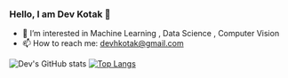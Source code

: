 ### Hello, I am Dev Kotak 👋

- 🌱 I’m interested in Machine Learning , Data Science , Computer Vision
- 📫 How to reach me: devhkotak@gmail.com

![Dev's GitHub stats](https://github-readme-stats.vercel.app/api?username=dev856&hide=contribs,prs&show_icons=true&theme=radical)
[![Top Langs](https://github-readme-stats.vercel.app/api/top-langs/?username=dev856&layout=compact)](https://github.com/anuraghazra/github-readme-stats)



